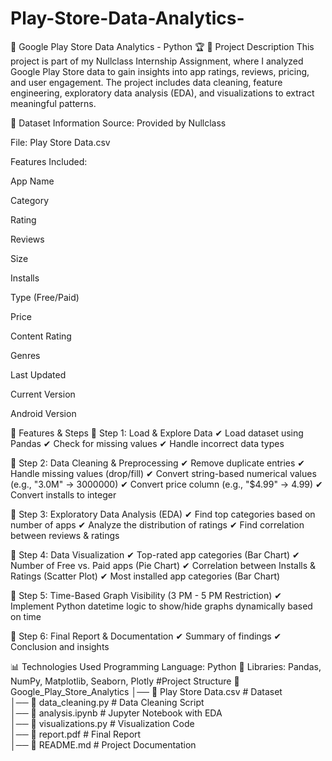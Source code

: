# Play-Store-Data-Analytics-
📌 Google Play Store Data Analytics - Python 🏆
📖 Project Description
This project is part of my Nullclass Internship Assignment, where I analyzed Google Play Store data to gain insights into app ratings, reviews, pricing, and user engagement. The project includes data cleaning, feature engineering, exploratory data analysis (EDA), and visualizations to extract meaningful patterns.

📂 Dataset Information
Source: Provided by Nullclass

File: Play Store Data.csv

Features Included:

App Name

Category

Rating

Reviews

Size

Installs

Type (Free/Paid)

Price

Content Rating

Genres

Last Updated

Current Version

Android Version

🚀 Features & Steps
🔹 Step 1: Load & Explore Data
✔ Load dataset using Pandas
✔ Check for missing values
✔ Handle incorrect data types

🔹 Step 2: Data Cleaning & Preprocessing
✔ Remove duplicate entries
✔ Handle missing values (drop/fill)
✔ Convert string-based numerical values (e.g., "3.0M" → 3000000)
✔ Convert price column (e.g., "$4.99" → 4.99)
✔ Convert installs to integer


🔹 Step 3: Exploratory Data Analysis (EDA)
✔ Find top categories based on number of apps
✔ Analyze the distribution of ratings
✔ Find correlation between reviews & ratings

🔹 Step 4: Data Visualization
✔ Top-rated app categories (Bar Chart)
✔ Number of Free vs. Paid apps (Pie Chart)
✔ Correlation between Installs & Ratings (Scatter Plot)
✔ Most installed app categories (Bar Chart)

🔹 Step 5: Time-Based Graph Visibility (3 PM - 5 PM Restriction)
✔ Implement Python datetime logic to show/hide graphs dynamically based on time

🔹 Step 6: Final Report & Documentation
✔ Summary of findings
✔ Conclusion and insights

📊 Technologies Used
Programming Language: Python 🐍
Libraries: Pandas, NumPy, Matplotlib, Seaborn, Plotly
#Project Structure
📂 Google_Play_Store_Analytics
│── 📄 Play Store Data.csv          # Dataset  
│── 📄 data_cleaning.py             # Data Cleaning Script  
│── 📄 analysis.ipynb               # Jupyter Notebook with EDA  
│── 📄 visualizations.py            # Visualization Code  
│── 📄 report.pdf                   # Final Report  
│── 📄 README.md                    # Project Documentation  


